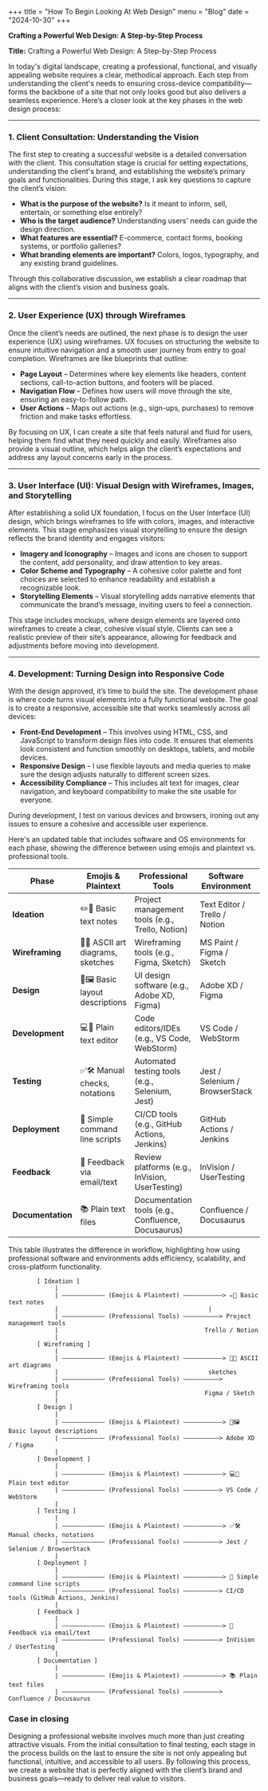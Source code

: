 +++
title = "How To Begin Looking At Web Design"
menu = "Blog"
date = "2024-10-30"
+++

**Crafting a Powerful Web Design: A Step-by-Step Process**

**Title:** Crafting a Powerful Web Design: A Step-by-Step Process

In today's digital landscape, creating a professional, functional, and visually appealing website requires a clear, methodical approach. Each step from understanding the client's needs to ensuring cross-device compatibility—forms the backbone of a site that not only looks good but also delivers a seamless experience. Here’s a closer look at the key phases in the web design process:

---

### 1. **Client Consultation: Understanding the Vision**

The first step to creating a successful website is a detailed conversation with the client. This consultation stage is crucial for setting expectations, understanding the client's brand, and establishing the website’s primary goals and functionalities. During this stage, I ask key questions to capture the client’s vision:

- **What is the purpose of the website?** Is it meant to inform, sell, entertain, or something else entirely?
- **Who is the target audience?** Understanding users' needs can guide the design direction.
- **What features are essential?** E-commerce, contact forms, booking systems, or portfolio galleries?
- **What branding elements are important?** Colors, logos, typography, and any existing brand guidelines.

Through this collaborative discussion, we establish a clear roadmap that aligns with the client’s vision and business goals.

---

### 2. **User Experience (UX) through Wireframes**

Once the client’s needs are outlined, the next phase is to design the user experience (UX) using wireframes. UX focuses on structuring the website to ensure intuitive navigation and a smooth user journey from entry to goal completion. Wireframes are like blueprints that outline:

- **Page Layout** – Determines where key elements like headers, content sections, call-to-action buttons, and footers will be placed.
- **Navigation Flow** – Defines how users will move through the site, ensuring an easy-to-follow path.
- **User Actions** – Maps out actions (e.g., sign-ups, purchases) to remove friction and make tasks effortless.

By focusing on UX, I can create a site that feels natural and fluid for users, helping them find what they need quickly and easily. Wireframes also provide a visual outline, which helps align the client’s expectations and address any layout concerns early in the process.

---

### 3. **User Interface (UI): Visual Design with Wireframes, Images, and Storytelling**

After establishing a solid UX foundation, I focus on the User Interface (UI) design, which brings wireframes to life with colors, images, and interactive elements. This stage emphasizes visual storytelling to ensure the design reflects the brand identity and engages visitors:

- **Imagery and Iconography** – Images and icons are chosen to support the content, add personality, and draw attention to key areas.
- **Color Scheme and Typography** – A cohesive color palette and font choices are selected to enhance readability and establish a recognizable look.
- **Storytelling Elements** – Visual storytelling adds narrative elements that communicate the brand’s message, inviting users to feel a connection.

This stage includes mockups, where design elements are layered onto wireframes to create a clear, cohesive visual style. Clients can see a realistic preview of their site’s appearance, allowing for feedback and adjustments before moving into development.

---

### 4. **Development: Turning Design into Responsive Code**

With the design approved, it’s time to build the site. The development phase is where code turns visual elements into a fully functional website. The goal is to create a responsive, accessible site that works seamlessly across all devices:

- **Front-End Development** – This involves using HTML, CSS, and JavaScript to transform design files into code. It ensures that elements look consistent and function smoothly on desktops, tablets, and mobile devices.
- **Responsive Design** – I use flexible layouts and media queries to make sure the design adjusts naturally to different screen sizes.
- **Accessibility Compliance** – This includes alt text for images, clear navigation, and keyboard compatibility to make the site usable for everyone.
  
During development, I test on various devices and browsers, ironing out any issues to ensure a cohesive and accessible user experience.

Here's an updated table that includes software and OS environments for each phase, showing the difference between using emojis and plaintext vs. professional tools.

| Phase               | Emojis & Plaintext                    | Professional Tools                                           | Software Environment                  | OS Environment                       |
|---------------------|---------------------------------------|--------------------------------------------------------------|---------------------------------------|--------------------------------------|
| **Ideation**        | ✏️📝 Basic text notes                 | Project management tools (e.g., Trello, Notion)               | Text Editor / Trello / Notion         | Windows, macOS, Linux                |
| **Wireframing**     | 📐🔲 ASCII art diagrams, sketches     | Wireframing tools (e.g., Figma, Sketch)                       | MS Paint / Figma / Sketch             | Windows, macOS                       |
| **Design**          | 🎨🖼️ Basic layout descriptions         | UI design software (e.g., Adobe XD, Figma)                    | Adobe XD / Figma                      | macOS, Windows                       |
| **Development**     | 💻📄 Plain text editor                | Code editors/IDEs (e.g., VS Code, WebStorm)                   | VS Code / WebStorm                    | Windows, macOS, Linux                |
| **Testing**         | ✅🛠️ Manual checks, notations         | Automated testing tools (e.g., Selenium, Jest)                | Jest / Selenium / BrowserStack        | macOS, Windows, Linux                |
| **Deployment**      | 🚀 Simple command line scripts        | CI/CD tools (e.g., GitHub Actions, Jenkins)                   | GitHub Actions / Jenkins              | Server OS (Linux, Windows)           |
| **Feedback**        | 💬 Feedback via email/text            | Review platforms (e.g., InVision, UserTesting)                | InVision / UserTesting                | macOS, Windows, Linux                |
| **Documentation**   | 📚 Plain text files                   | Documentation tools (e.g., Confluence, Docusaurus)            | Confluence / Docusaurus               | macOS, Windows, Linux                |

This table illustrates the difference in workflow, highlighting how using professional software and environments adds efficiency, scalability, and cross-platform functionality.

```goat
        [ Ideation ] 
             |
             | ———————————— (Emojis & Plaintext) ———————————> ✏️📝 Basic text notes
             |                                          |
             | ———————————— (Professional Tools) ——————————> Project management tools 
             |                                         Trello / Notion
             |
        [ Wireframing ]
             |
             | ———————————— (Emojis & Plaintext) ———————————> 📐🔲 ASCII art diagrams 
             |                                          sketches
             | ———————————— (Professional Tools) ——————————> Wireframing tools
             |                                         Figma / Sketch
             |
        [ Design ]
             |
             | ———————————— (Emojis & Plaintext) ———————————> 🎨🖼️ Basic layout descriptions
             | ———————————— (Professional Tools) ——————————> Adobe XD / Figma
             |
        [ Development ]
             |
             | ———————————— (Emojis & Plaintext) ———————————> 💻📄 Plain text editor
             | ———————————— (Professional Tools) ——————————> VS Code / WebStorm
             |
        [ Testing ]
             |
             | ———————————— (Emojis & Plaintext) ———————————> ✅🛠️ Manual checks, notations
             | ———————————— (Professional Tools) ——————————> Jest / Selenium / BrowserStack
             |
        [ Deployment ]
             |
             | ———————————— (Emojis & Plaintext) ———————————> 🚀 Simple command line scripts
             | ———————————— (Professional Tools) ——————————> CI/CD tools (GitHub Actions, Jenkins)
             |
        [ Feedback ]
             |
             | ———————————— (Emojis & Plaintext) ———————————> 💬 Feedback via email/text
             | ———————————— (Professional Tools) ——————————> InVision / UserTesting
             |
        [ Documentation ]
             |
             | ———————————— (Emojis & Plaintext) ———————————> 📚 Plain text files
             | ———————————— (Professional Tools) ——————————> Confluence / Docusaurus
```

### Case in closing

Designing a professional website involves much more than just creating attractive visuals. From the initial consultation to final testing, each stage in the process builds on the last to ensure the site is not only appealing but functional, intuitive, and accessible to all users. By following this process, we create a website that is perfectly aligned with the client’s brand and business goals—ready to deliver real value to visitors.



